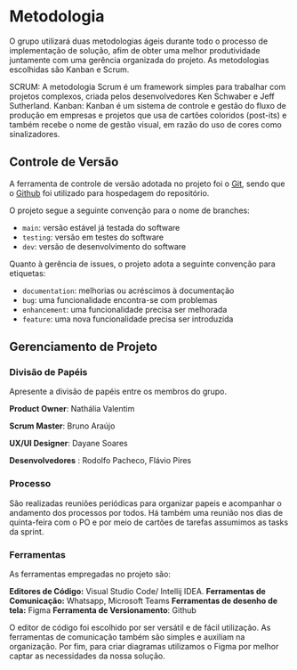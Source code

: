 
# Metodologia
O grupo utilizará duas metodologias ágeis durante todo o processo de implementação de solução, afim de obter uma melhor produtividade juntamente com uma gerência organizada do projeto. As metodologias escolhidas são Kanban e Scrum.

SCRUM: A metodologia Scrum é um framework simples para trabalhar com projetos complexos, criada pelos desenvolvedores Ken Schwaber e Jeff Sutherland.
Kanban: Kanban é um sistema de controle e gestão do fluxo de produção em empresas e projetos que usa de cartões coloridos (post-its) e também recebe o nome de gestão visual, em razão do uso de cores como sinalizadores.

## Controle de Versão

A ferramenta de controle de versão adotada no projeto foi o
[Git](https://git-scm.com/), sendo que o [Github](https://github.com)
foi utilizado para hospedagem do repositório.

O projeto segue a seguinte convenção para o nome de branches:

- `main`: versão estável já testada do software
- `testing`: versão em testes do software
- `dev`: versão de desenvolvimento do software

Quanto à gerência de issues, o projeto adota a seguinte convenção para
etiquetas:

- `documentation`: melhorias ou acréscimos à documentação
- `bug`: uma funcionalidade encontra-se com problemas
- `enhancement`: uma funcionalidade precisa ser melhorada
- `feature`: uma nova funcionalidade precisa ser introduzida

## Gerenciamento de Projeto

### Divisão de Papéis

Apresente a divisão de papéis entre os membros do grupo.

**Product Owner**: Nathália Valentim

**Scrum Master**: Bruno Araújo

**UX/UI Designer**: Dayane Soares

**Desenvolvedores** : Rodolfo Pacheco, Flávio Pires

### Processo

São realizadas reuniões periódicas para organizar papeis e acompanhar o andamento dos processos por todos. Há também uma reunião nos dias de quinta-feira com o PO e por meio de cartões de tarefas assumimos as tasks da sprint.

### Ferramentas

As ferramentas empregadas no projeto são:

**Editores de Código:** Visual Studio Code/ Intellij IDEA.
**Ferramentas de Comunicação:** Whatsapp, Microsoft Teams
**Ferramentas de desenho de tela:** Figma
**Ferramenta de Versionamento**: Github

O editor de código foi escolhido por ser versátil e de fácil utilização. As ferramentas de comunicação também são simples e auxiliam na organização.
Por fim, para criar diagramas utilizamos o Figma por melhor captar as
necessidades da nossa solução.

